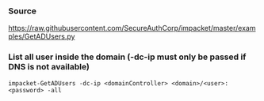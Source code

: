 ### Source
https://raw.githubusercontent.com/SecureAuthCorp/impacket/master/examples/GetADUsers.py  

### List all user inside the domain (-dc-ip must only be passed if DNS is not available)
```
impacket-GetADUsers -dc-ip <domainController> <domain>/<user>:<password> -all
```

